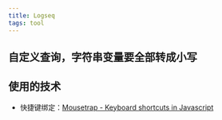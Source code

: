 ```yaml
---
title: Logseq
tags: tool
---
```


## 自定义查询，字符串变量要全部转成小写
## 使用的技术
- 快捷键绑定：[Mousetrap - Keyboard shortcuts in Javascript](https://craig.is/killing/mice)
